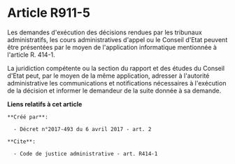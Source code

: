 # Article R911-5

Les demandes d'exécution des décisions rendues par les tribunaux administratifs, les cours administratives d'appel ou le
Conseil d'Etat peuvent être présentées par le moyen de l'application informatique mentionnée à l'article R. 414-1. 

La juridiction compétente ou la section du rapport et des études du Conseil d'Etat peut, par le moyen de la même application,
adresser à l'autorité administrative les communications et notifications nécessaires à l'exécution de la décision et informer
le demandeur de la suite donnée à sa demande.

**Liens relatifs à cet article**

	**Créé par**:

	  - Décret n°2017-493 du 6 avril 2017 - art. 2

	**Cite**:

	  - Code de justice administrative - art. R414-1
